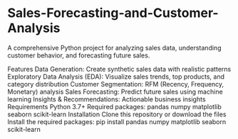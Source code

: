 # Sales-Forecasting-and-Customer-Analysis

A comprehensive Python project for analyzing sales data, understanding customer behavior, and forecasting future sales.

Features
Data Generation: Create synthetic sales data with realistic patterns
Exploratory Data Analysis (EDA): Visualize sales trends, top products, and category distribution
Customer Segmentation: RFM (Recency, Frequency, Monetary) analysis
Sales Forecasting: Predict future sales using machine learning
Insights & Recommendations: Actionable business insights
Requirements
Python 3.7+
Required packages:
pandas
numpy
matplotlib
seaborn
scikit-learn
Installation
Clone this repository or download the files
Install the required packages:
pip install pandas numpy matplotlib seaborn scikit-learn
